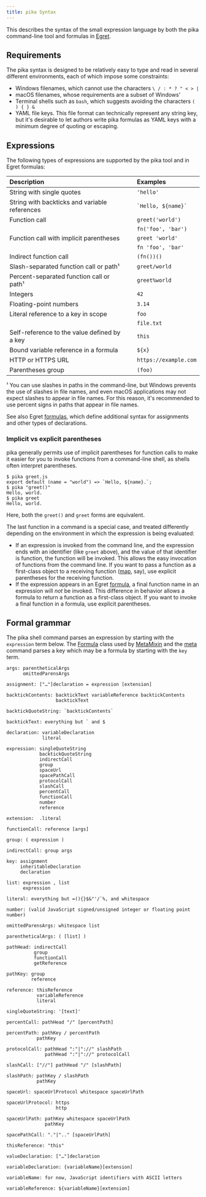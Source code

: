 ```yaml
---
title: pika Syntax
---
```


This describes the syntax of the small expression language by both the pika command-line tool and formulas in [Egret](/egret).

## Requirements

The pika syntax is designed to be relatively easy to type and read in several different environments, each of which impose some constraints:

- Windows filenames, which cannot use the characters `\ / : * ? " < > |`
- macOS filenames, whose requirements are a subset of Windows'
- Terminal shells such as `bash`, which suggests avoiding the characters `( ) { } &`
- YAML file keys. This file format can technically represent any string key, but it's desirable to let authors write pika formulas as YAML keys with a minimum degree of quoting or escaping.

## Expressions

The following types of expressions are supported by the pika tool and in Egret formulas:

| Description                                   |              | Examples               |
| :-------------------------------------------- | ------------ | :--------------------- |
| String with single quotes                     | &nbsp;&nbsp; | `'hello'`              |
| String with backticks and variable references |              | `` `Hello, ${name}` `` |
| Function call                                 |              | `greet('world')`       |
|                                               |              | `fn('foo', 'bar')`     |
| Function call with implicit parentheses       |              | `greet 'world'`        |
|                                               |              | `fn 'foo', 'bar'`      |
| Indirect function call                        |              | `(fn())()`             |
| Slash-separated function call or path¹        |              | `greet/world`          |
| Percent-separated function call or path¹      |              | `greet%world`          |
| Integers                                      |              | `42`                   |
| Floating-point numbers                        |              | `3.14`                 |
| Literal reference to a key in scope           |              | `foo`                  |
|                                               |              | `file.txt`             |
| Self-reference to the value defined by a key  |              | `this`                 |
| Bound variable reference in a formula         |              | `${x}`                 |
| HTTP or HTTPS URL                             |              | `https://example.com`  |
| Parentheses group                             |              | `(foo)`                |

¹ You can use slashes in paths in the command-line, but Windows prevents the use of slashes in file names, and even macOS applications may not expect slashes to appear in file names. For this reason, it's recommended to use percent signs in paths that appear in file names.

See also Egret [formulas](/egret/formulas.html), which define additional syntax for assignments and other types of declarations.

### Implicit vs explicit parentheses

pika generally permits use of implicit parentheses for function calls to make it easier for you to invoke functions from a command-line shell, as shells often interpret parentheses.

```console
$ pika greet.js
export default (name = "world") => `Hello, ${name}.`;
$ pika "greet()"
Hello, world.
$ pika greet
Hello, world.
```

Here, both the `greet()` and `greet` forms are equivalent.

The last function in a command is a special case, and treated differently depending on the environment in which the expression is being evaluated:

- If an expression is invoked from the command line, and the expression ends with an identifier (like `greet` above), and the value of that identifier is function, the function will be invoked. This allows the easy invocation of functions from the command line. If you want to pass a function as a first-class object to a receiving function ([map](#map), say), use explicit parentheses for the receiving function.
- If the expression appears in an Egret [formula](/egret/Formula.html), a final function name in an expression will _not_ be invoked. This difference in behavior allows a formula to return a function as a first-class object. If you want to invoke a final function in a formula, use explicit parentheses.

## Formal grammar

The pika shell command parses an expression by starting with the `expression` term below. The [Formula](/egret/Formula.html) class used by [MetaMixin](/egret/MetaMixin.html) and the [meta](/pika/meta.html) command parses a key which may be a formula by starting with the `key` term.

```
args: parentheticalArgs
      omittedParensArgs

assignment: ["…"]declaration = expression [extension]

backtickContents: backtickText variableReference backtickContents
                  backtickText

backtickQuoteString: `backtickContents`

backtickText: everything but ` and $

declaration: variableDeclaration
             literal

expression: singleQuoteString
            backtickQuoteString
            indirectCall
            group
            spaceUrl
            spacePathCall
            protocolCall
            slashCall
            percentCall
            functionCall
            number
            reference

extension:  .literal

functionCall: reference [args]

group: ( expression )

indirectCall: group args

key: assignment
     inheritableDeclaration
     declaration

list: expression , list
      expression

literal: everything but =(){}$&"'/`%, and whitespace

number: (valid JavaScript signed/unsigned integer or floating point number)

omittedParensArgs: whitespace list

parentheticalArgs: ( [list] )

pathHead: indirectCall
          group
          functionCall
          getReference

pathKey: group
         reference

reference: thisReference
           variableReference
           literal

singleQuoteString: '[text]'

percentCall: pathHead "/" [percentPath]

percentPath: pathKey / percentPath
           pathKey

protocolCall: pathHead ":"|"://" slashPath
              pathHead ":"|"://" protocolCall

slashCall: ["//"] pathHead "/" [slashPath]

slashPath: pathKey / slashPath
           pathKey

spaceUrl: spaceUrlProtocol whitespace spaceUrlPath

spaceUrlProtocol: https
                  http

spaceUrlPath: pathKey whitespace spaceUrlPath
              pathKey

spacePathCall: "."|".." [spaceUrlPath]

thisReference: "this"

valueDeclaration: ["…"]declaration

variableDeclaration: {variableName}[extension]

variableName: for now, JavaScript identifiers with ASCII letters

variableReference: ${variableName}[extension]
```
